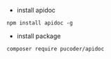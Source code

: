 - install apidoc

```shell script
npm install apidoc -g
```

- install package

```shell script
composer require pucoder/apidoc
```

